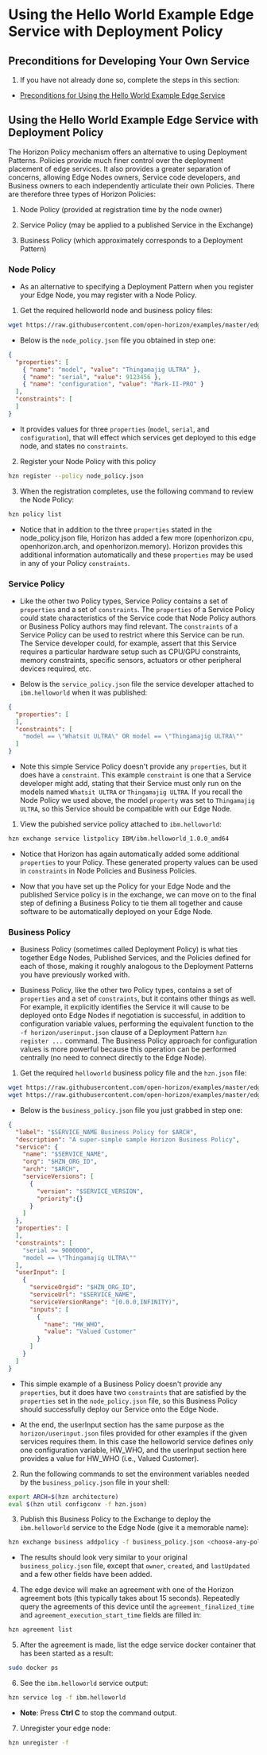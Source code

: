 # Using the Hello World Example Edge Service with Deployment Policy

## Preconditions for Developing Your Own Service

1. If you have not already done so, complete the steps in this section:

  - [Preconditions for Using the Hello World Example Edge Service](README.md#preconditions)
  
## <a id=using-helloworld-policy></a> Using the Hello World Example Edge Service with Deployment Policy

The Horizon Policy mechanism offers an alternative to using Deployment Patterns. Policies provide much finer control over the deployment placement of edge services. It also provides a greater separation of concerns, allowing Edge Nodes owners, Service code developers, and Business owners to each independently articulate their own Policies. There are therefore three types of Horizon Policies:

1. Node Policy (provided at registration time by the node owner)

2. Service Policy (may be applied to a published Service in the Exchange)

3. Business Policy (which approximately corresponds to a Deployment Pattern)

### Node Policy

- As an alternative to specifying a Deployment Pattern when you register your Edge Node, you may register with a Node Policy.

1. Get the required helloworld node and business policy files:
```bash
wget https://raw.githubusercontent.com/open-horizon/examples/master/edge/services/helloworld/horizon/node_policy.json
```

- Below is the `node_policy.json` file you obtained in step one:

```json
{
  "properties": [
    { "name": "model", "value": "Thingamajig ULTRA" },
    { "name": "serial", "value": 9123456 },
    { "name": "configuration", "value": "Mark-II-PRO" }
  ],
  "constraints": [
  ]
}
```

- It provides values for three `properties` (`model`, `serial`, and `configuration`), that will effect which services get deployed to this edge node, and states no `constraints`.

2. Register your Node Policy with this policy

```bash
hzn register --policy node_policy.json
```

3. When the registration completes, use the following command to review the Node Policy:

```bash
hzn policy list
```

- Notice that in addition to the three `properties` stated in the node_policy.json file, Horizon has added a few more (openhorizon.cpu, openhorizon.arch, and openhorizon.memory). Horizon provides this additional information automatically and these `properties` may be used in any of your Policy `constraints`.

### Service Policy

- Like the other two Policy types, Service Policy contains a set of `properties` and a set of `constraints`. The `properties` of a Service Policy could state characteristics of the Service code that Node Policy authors or Business Policy authors may find relevant. The `constraints` of a Service Policy can be used to restrict where this Service can be run. The Service developer could, for example, assert that this Service requires a particular hardware setup such as CPU/GPU constraints, memory constraints, specific sensors, actuators or other peripheral devices required, etc.

- Below is the `service_policy.json` file the service developer attached to `ibm.helloworld` when it was published:

```json
{
  "properties": [
  ],
  "constraints": [
    "model == \"Whatsit ULTRA\" OR model == \"Thingamajig ULTRA\""
  ]
}
```

- Note this simple Service Policy doesn't provide any `properties`, but it does have a `constraint`. This example `constraint` is one that a Service developer might add, stating that their Service must only run on the models named `Whatsit ULTRA` or `Thingamajig ULTRA`. If you recall the Node Policy we used above, the model `property` was set to `Thingamajig ULTRA`, so this Service should be compatible with our Edge Node.

1. View the pubished service policy attached to `ibm.helloworld`:

```bash
hzn exchange service listpolicy IBM/ibm.helloworld_1.0.0_amd64
```

- Notice that Horizon has again automatically added some additional `properties` to your Policy. These generated property values can be used in `constraints` in Node Policies and Business Policies.

- Now that you have set up the Policy for your Edge Node and the published Service policy is in the exchange, we can move on to the final step of defining a Business Policy to tie them all together and cause software to be automatically deployed on your Edge Node.

### Business Policy

- Business Policy (sometimes called Deployment Policy) is what ties together Edge Nodes, Published Services, and the Policies defined for each of those, making it roughly analogous to the Deployment Patterns you have previously worked with.

- Business Policy, like the other two Policy types, contains a set of `properties` and a set of `constraints`, but it contains other things as well. For example, it explicitly identifies the Service it will cause to be deployed onto Edge Nodes if negotiation is successful, in addition to configuration variable values, performing the equivalent function to the `-f horizon/userinput.json` clause of a Deployment Pattern `hzn register ...` command. The Business Policy approach for configuration values is more powerful because this operation can be performed centrally (no need to connect directly to the Edge Node).

1. Get the required `helloworld` business policy file and the `hzn.json` file:
```bash
wget https://raw.githubusercontent.com/open-horizon/examples/master/edge/services/helloworld/horizon/business_policy.json
wget https://raw.githubusercontent.com/open-horizon/examples/master/edge/services/helloworld/horizon/hzn.json
```
- Below is the `business_policy.json` file you just grabbed in step one:

```json
{
  "label": "$SERVICE_NAME Business Policy for $ARCH",
  "description": "A super-simple sample Horizon Business Policy",
  "service": {
    "name": "$SERVICE_NAME",
    "org": "$HZN_ORG_ID",
    "arch": "$ARCH",
    "serviceVersions": [
      {
        "version": "$SERVICE_VERSION",
        "priority":{}
      }
    ]
  },
  "properties": [
  ],
  "constraints": [
    "serial >= 9000000",
    "model == \"Thingamajig ULTRA\""
  ],
  "userInput": [
    {
      "serviceOrgid": "$HZN_ORG_ID",
      "serviceUrl": "$SERVICE_NAME",
      "serviceVersionRange": "[0.0.0,INFINITY)",
      "inputs": [
        {
          "name": "HW_WHO",
          "value": "Valued Customer"
        }
      ]
    }
  ]
}
```

- This simple example of a Business Policy doesn't provide any `properties`, but it does have two `constraints` that are satisfied by the `properties` set in the `node_policy.json` file, so this Business Policy should successfully deploy our Service onto the Edge Node.

- At the end, the userInput section has the same purpose as the `horizon/userinput.json` files provided for other examples if the given services requires them. In this case the helloworld service defines only one configuration variable, HW_WHO, and the userInput section here provides a value for HW_WHO (i.e., Valued Customer).

2. Run the following commands to set the environment variables needed by the `business_policy.json` file in your shell:
```bash
export ARCH=$(hzn architecture)
eval $(hzn util configconv -f hzn.json)
```

3. Publish this Business Policy to the Exchange to deploy the `ibm.helloworld` service to the Edge Node (give it a memorable name):

```bash
hzn exchange business addpolicy -f business_policy.json <choose-any-policy-name>
```

- The results should look very similar to your original `business_policy.json` file, except that `owner`, `created`, and `lastUpdated` and a few other fields have been added.

4. The edge device will make an agreement with one of the Horizon agreement bots (this typically takes about 15 seconds). Repeatedly query the agreements of this device until the `agreement_finalized_time` and `agreement_execution_start_time` fields are filled in:

```bash
hzn agreement list
```

5. After the agreement is made, list the edge service docker container that has been started as a result:

```bash
sudo docker ps
```

6. See the `ibm.helloworld` service output:

``` bash
hzn service log -f ibm.helloworld
```
 - **Note**: Press **Ctrl C** to stop the command output.

7. Unregister your edge node:

```bash
hzn unregister -f
```
